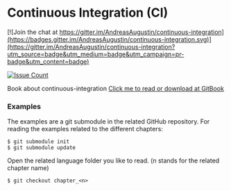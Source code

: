 Continuous Integration (CI)
=====

[![Join the chat at https://gitter.im/AndreasAugustin/continuous-integration](https://badges.gitter.im/AndreasAugustin/continuous-integration.svg)](https://gitter.im/AndreasAugustin/continuous-integration?utm_source=badge&utm_medium=badge&utm_campaign=pr-badge&utm_content=badge)

[![Issue Count](https://codeclimate.com/github/AndreasAugustin/continuous-integration/badges/issue_count.svg)](https://codeclimate.com/github/AndreasAugustin/continuous-integration)

Book about continuous-integration
[Click me to read or download at GitBook](https://www.gitbook.com/book/andreasaugustin/continuous-integration/details)

### Examples

The examples are a git submodule in the related GitHub repository. For reading the examples related to the different chapters:

    $ git submodule init
    $ git submodule update

Open the related language folder you like to read. (n stands for the related chapter name)

    $ git checkout chapter_<n>



